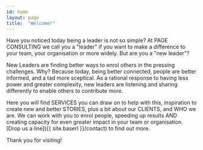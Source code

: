 ```yaml
---
id: home
layout: page
title:  "Welcome!"
---
```


Have you noticed today being a leader is not so simple? At PAGE CONSULTING we call you a "leader" if you want to make a difference to your team, your organisation or more widely. But are you a "new leader"?

New Leaders are finding better ways to enrol others in the pressing challenges. Why? Because today, being better connected, people are better informed, and a tad more sceptical. As a rational response to having less power and greater complexity, new leaders are listening and sharing differently to enable others to contribute more.

Here you will find SERVICES you can draw on to help with this, inspiration to create new and better STORIES, plus a bit about our CLIENTS, and WHO we are. We can work with you to enrol people, speeding up results AND creating capacity for even greater impact in your team or organisation. [Drop us a line]({{ site.baserl }}/contact) to find out more.

Thank you for visiting!
